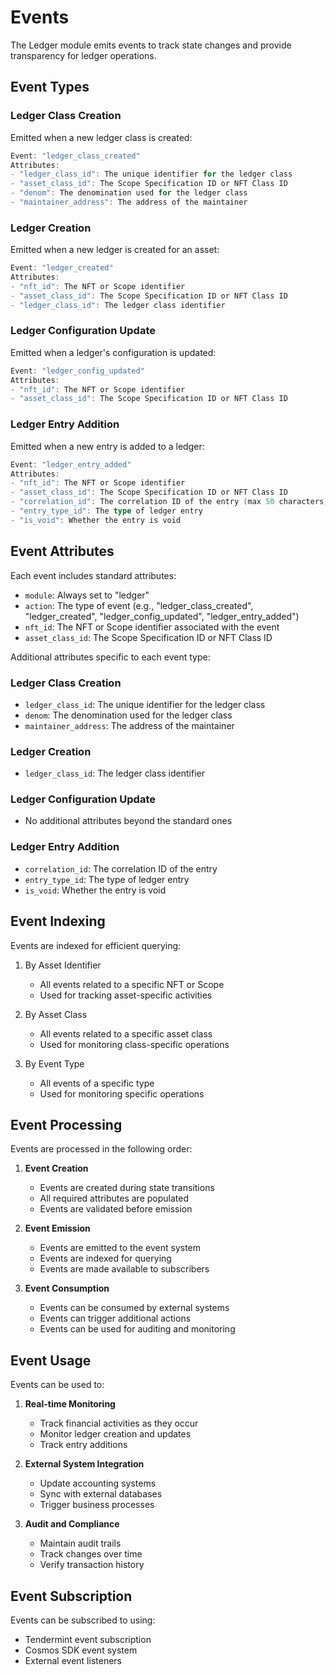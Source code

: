 # Events

The Ledger module emits events to track state changes and provide transparency for ledger operations.

## Event Types

### Ledger Class Creation
Emitted when a new ledger class is created:

```go
Event: "ledger_class_created"
Attributes:
- "ledger_class_id": The unique identifier for the ledger class
- "asset_class_id": The Scope Specification ID or NFT Class ID
- "denom": The denomination used for the ledger class
- "maintainer_address": The address of the maintainer
```

### Ledger Creation
Emitted when a new ledger is created for an asset:

```go
Event: "ledger_created"
Attributes:
- "nft_id": The NFT or Scope identifier
- "asset_class_id": The Scope Specification ID or NFT Class ID
- "ledger_class_id": The ledger class identifier
```

### Ledger Configuration Update
Emitted when a ledger's configuration is updated:

```go
Event: "ledger_config_updated"
Attributes:
- "nft_id": The NFT or Scope identifier
- "asset_class_id": The Scope Specification ID or NFT Class ID
```

### Ledger Entry Addition
Emitted when a new entry is added to a ledger:

```go
Event: "ledger_entry_added"
Attributes:
- "nft_id": The NFT or Scope identifier
- "asset_class_id": The Scope Specification ID or NFT Class ID
- "correlation_id": The correlation ID of the entry (max 50 characters)
- "entry_type_id": The type of ledger entry
- "is_void": Whether the entry is void
```

## Event Attributes

Each event includes standard attributes:

- `module`: Always set to "ledger"
- `action`: The type of event (e.g., "ledger_class_created", "ledger_created", "ledger_config_updated", "ledger_entry_added")
- `nft_id`: The NFT or Scope identifier associated with the event
- `asset_class_id`: The Scope Specification ID or NFT Class ID

Additional attributes specific to each event type:

### Ledger Class Creation
- `ledger_class_id`: The unique identifier for the ledger class
- `denom`: The denomination used for the ledger class
- `maintainer_address`: The address of the maintainer

### Ledger Creation
- `ledger_class_id`: The ledger class identifier

### Ledger Configuration Update
- No additional attributes beyond the standard ones

### Ledger Entry Addition
- `correlation_id`: The correlation ID of the entry
- `entry_type_id`: The type of ledger entry
- `is_void`: Whether the entry is void

## Event Indexing

Events are indexed for efficient querying:

1. By Asset Identifier
   - All events related to a specific NFT or Scope
   - Used for tracking asset-specific activities

2. By Asset Class
   - All events related to a specific asset class
   - Used for monitoring class-specific operations

3. By Event Type
   - All events of a specific type
   - Used for monitoring specific operations

## Event Processing

Events are processed in the following order:

1. **Event Creation**
   - Events are created during state transitions
   - All required attributes are populated
   - Events are validated before emission

2. **Event Emission**
   - Events are emitted to the event system
   - Events are indexed for querying
   - Events are made available to subscribers

3. **Event Consumption**
   - Events can be consumed by external systems
   - Events can trigger additional actions
   - Events can be used for auditing and monitoring

## Event Usage

Events can be used to:

1. **Real-time Monitoring**
   - Track financial activities as they occur
   - Monitor ledger creation and updates
   - Track entry additions

2. **External System Integration**
   - Update accounting systems
   - Sync with external databases
   - Trigger business processes

3. **Audit and Compliance**
   - Maintain audit trails
   - Track changes over time
   - Verify transaction history

## Event Subscription

Events can be subscribed to using:
- Tendermint event subscription
- Cosmos SDK event system
- External event listeners 